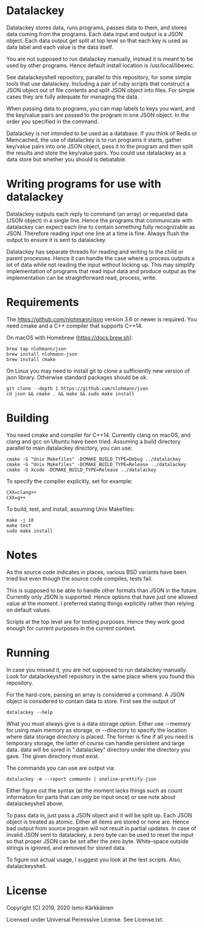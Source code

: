 # Datalackey

Datalackey stores data, runs programs, passes data to them, and stores data
coming from the programs. Each data input and output is a JSON object. Each
data output get split at top level so that each key is used as data label
and each value is the data itself.

You are not supposed to run datalackey manually, instead it is meant to be
used by other programs. Hence default install location is /usr/local/libexec.

See datalackeyshell repository, parallel to this repository, for some
simple tools that use datalackey. Including a pair of ruby scripts that
construct a JSON object out of file contents and split JSON object into
files. For simple cases they are fully adequate for managing the data.

When passing data to programs, you can map labels to keys you want, and
the key/value pairs are passed to the program in one JSON object. In the
order you specified in the command.

Datalackey is not intended to be used as a database. If you think of Redis
or Memcached, the use of datalackey is to run programs it starts, gather
key/value pairs into one JSON object, pass it to the program and then split
the results and store the key/value pairs. You could use datalackey as a
data store but whether you should is debatable.

# Writing programs for use with datalackey

Datalackey outputs each reply to command (an array) or requested data
(JSON object) in a single line. Hence the programs that communicate with
datalackey can expect each line to contain something fully recognizable as
JSON. Therefore reading input one line at a time is fine. Always flush the
output to ensure it is sent to datalackey.

Datalackey has separate threads for reading and writing to the child or
parent processes. Hence it can handle the case where a process outputs a
lot of data while not reading the input without locking up. This may
simplify implementation of programs that read input data and produce
output as the implementation can be straightforward read, process, write.

# Requirements

The https://github.com/nlohmann/json version 3.6 or newer is required.
You need cmake and a C++ compiler that supports C++14.

On macOS with Homebrew (https://docs.brew.sh):

    brew tap nlohmann/json
    brew install nlohmann-json
    brew install cmake

On Linux you may need to install git to clone a sufficiently new version of
json library. Otherwise standard packages should be ok.

    git clone --depth 1 https://github.com/nlohmann/json
    cd json && cmake . && make && sudo make install

# Building

You need cmake and compiler for C++14. Currently clang on macOS, and clang
and gcc on Ubuntu have been tried. Assuming a build directory parallel to
main datalackey directory, you can use:

    cmake -G "Unix Makefiles" -DCMAKE_BUILD_TYPE=Debug ../datalackey
    cmake -G "Unix Makefiles" -DCMAKE_BUILD_TYPE=Release ../datalackey
    cmake -G Xcode -DCMAKE_BUILD_TYPE=Release ../datalackey

To specify the compiler explicitly, set for example:

    CXX=clang++
    CXX=g++

To build, test, and install, assuming Unix Makefiles:

    make -j 10
    make test
    sudo make install

# Notes

As the source code indicates in places, various BSD variants have been tried
but even though the source code compiles, tests fail.

This is supposed to be able to handle other formats than JSON in the
future. Currently only JSON is supported. Hence options that have just one
allowed value at the moment. I preferred stating things explicitly rather
than relying on default values.

Scripts at the top level are for testing purposes. Hence they work good
enough for current purposes in the current context.

# Running

In case you missed it, you are not supposed to run datalackey manually.
Look for datalackeyshell repository in the same place where you found this
repository.

For the hard-core, passing an array is considered a command. A JSON object
is considered to contain data to store. First see the output of

    datalackey --help

What you must always give is a data storage option. Either use --memory
for using main memory as storage, or --directory to specify the location
where data storage directory is placed. The former is fine if all you need
is temporary storage, the latter of course can handle persistent and large
data. data will be sored in ".datalackey" directory under the directory you
gave. The given directory must exist.

The commands you can use are output via:

    datalackey -m --report commands | oneline-prettify-json

Either figure out the syntax (at the moment lacks things such as count
information for parts that can only be input once) or see note about
datalackeyshell above.

To pass data in, just pass a JSON object and it will be split up. Each JSON
object is treated as atomic. Either all items are stored or none are. Hence
bad output from source program will not result in partial updates. In case of
invalid JSON sent to datalackey, a zero byte can be used to reset the input
so that proper JSON can be set after the zero byte. White-space outside
strings is ignored, and removed for stored data.

To figure out actual usage, I suggest you look at the test scripts. Also,
datalackeyshell.

# License

Copyright (C) 2019, 2020 Ismo Kärkkäinen

Licensed under Universal Permissive License. See License.txt.
